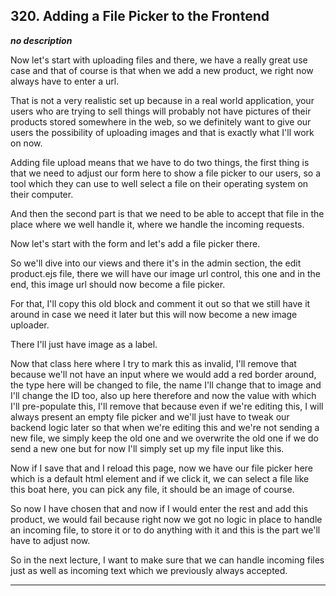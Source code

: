 ## 320. Adding a File Picker to the Frontend

<strong><em>no description</em></strong>

Now let's start with uploading files and there, we have a really great use case
and that of course is that when we add a new product, we right now always have
to enter a url. 

That is not a very realistic set up because in a real world application, your
users who are trying to sell things will probably not have pictures of their
products stored somewhere in the web, so we definitely want to give our users
the possibility of uploading images and that is exactly what I'll work on now. 

Adding file upload means that we have to do two things, the first thing is that
we need to adjust our form here to show a file picker to our users, so a tool
which they can use to well select a file on their operating system on their
computer. 

And then the second part is that we need to be able to accept that file in the
place where we well handle it, where we handle the incoming requests. 

Now let's start with the form and let's add a file picker there. 

So we'll dive into our views and there it's in the admin section, the edit
product.ejs file, there we will have our image url control, this one and in the
end, this image url should now become a file picker. 

For that, I'll copy this old block and comment it out so that we still have it
around in case we need it later but this will now become a new image uploader. 

There I'll just have image as a label. 

Now that class here where I try to mark this as invalid, I'll remove that
because we'll not have an input where we would add a red border around, the type
here will be changed to file, the name I'll change that to image and I'll change
the ID too, also up here therefore and now the value with which I'll
pre-populate this, I'll remove that because even if we're editing this, I will
always present an empty file picker and we'll just have to tweak our backend
logic later so that when we're editing this and we're not sending a new file, we
simply keep the old one and we overwrite the old one if we do send a new one but
for now I'll simply set up my file input like this. 

Now if I save that and I reload this page, now we have our file picker here
which is a default html element and if we click it, we can select a file like
this boat here, you can pick any file, it should be an image of course. 

So now I have chosen that and now if I would enter the rest and add this
product, we would fail because right now we got no logic in place to handle an
incoming file, to store it or to do anything with it and this is the part we'll
have to adjust now. 

So in the next lecture, I want to make sure that we can handle incoming files
just as well as incoming text which we previously always accepted. 

---